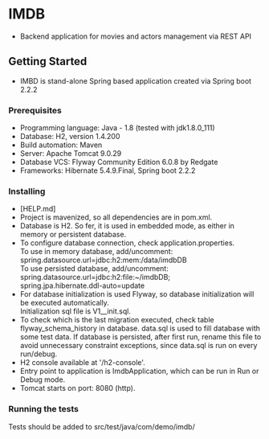 # IMDB
* Backend application for movies and actors management via REST API

## Getting Started
* IMBD is stand-alone Spring based application created via Spring boot 2.2.2

### Prerequisites
* Programming language: Java - 1.8 (tested with jdk1.8.0_111)
* Database: H2, version 1.4.200
* Build automation: Maven
* Server: Apache Tomcat 9.0.29
* Database VCS: Flyway Community Edition 6.0.8 by Redgate
* Frameworks: Hibernate 5.4.9.Final, Spring boot 2.2.2

### Installing
* [HELP.md]
* Project is mavenized, so all dependencies are in pom.xml.
* Database is H2. So fer, it is used in embedded mode, as either in memory or persistent database.
* To configure database connection, check application.properties. 
<br/>To use in memory database, add/uncomment:
<br/>spring.datasource.url=jdbc:h2:mem:/data/imdbDB
<br/>To use persisted database, add/uncomment:
<br/>spring.datasource.url=jdbc:h2:file:~/imdbDB;
<br/>spring.jpa.hibernate.ddl-auto=update
* For database initialization is used Flyway, so database initialization will be executed automatically. 
<br/>Initialization sql file is V1__init.sql. 
* To check which is the last migration executed, check table flyway_schema_history in database.
data.sql is used to fill database with some test data. If database is persisted, after first
run, rename this file to avoid unnecessary constraint exceptions, since data.sql is run on every run/debug.
* H2 console available at '/h2-console'.
* Entry point to application is ImdbApplication, which can be run in Run or Debug mode.
* Tomcat starts on port: 8080 (http).

### Running the tests
Tests should be added to src/test/java/com/demo/imdb/


